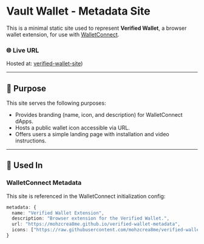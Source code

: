 # Vault Wallet - Metadata Site

This is a minimal static site used to represent **Verified Wallet**, a browser wallet extension, for use with [WalletConnect](https://walletconnect.com).

### 🌐 Live URL

Hosted at: [verified-wallet-site](https://mohzcrea8me.github.io/verified-wallet-metadata/)) 

---

## 🔧 Purpose

This site serves the following purposes:

- Provides branding (name, icon, and description) for WalletConnect dApps.
- Hosts a public wallet icon accessible via URL.
- Offers users a simple landing page with installation and video instructions.

---

## 🧩 Used In

### WalletConnect Metadata

This site is referenced in the WalletConnect initialization config:

```ts
metadata: {
  name: "Verified Wallet Extension",
  description: "Browser extension for the Verified Wallet.",
  url: "https://mohzcrea8me.github.io/verified-wallet-metadata",
  icons: ["https://raw.githubusercontent.com/mohzcrea8me/verified-wallet-metadata/main/logo.png"]
}

